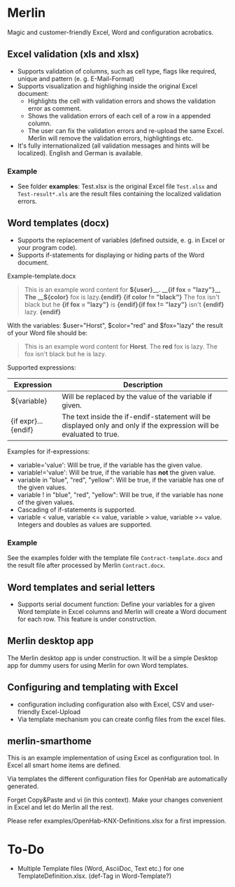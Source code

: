 # Merlin
Magic and customer-friendly Excel, Word and configuration acrobatics.

## Excel validation (xls and xlsx)
* Supports validation of columns, such as cell type, flags like required, unique and pattern (e. g. E-Mail-Format)
* Supports visualization and highlighing inside the original Excel document:
  * Highlights the cell with validation errors and shows the validation error as comment.
  * Shows the validation errors of each cell of a row in a appended column.
  * The user can fix the validation errors and re-upload the same Excel. Merlin will remove the validation errors, highlightings etc.
* It's fully internationalized (all validation messages and hints will be localized). English and German is available.

### Example
* See folder __examples__: Test.xlsx is the original Excel file ```Test.xlsx``` and ```Test-result*.xls``` are the result files containing the localized validation errors.

## Word templates (docx) 
* Supports the replacement of variables (defined outside, e. g. in Excel or your program code).
* Supports if-statements for displaying or hiding parts of the Word document.

Example-template.docx
> This is an example word content for __${user}__.
> __{if fox = "lazy"}__ The __${color}__ fox is lazy.__{endif}__
> __{if color != "black"}__ The fox isn't black but he __{if fox = "lazy"}__ is __{endif}{if fox != "lazy"}__ isn't __{endif}__ lazy.
> __{endif}__

With the variables: $user="Horst", $color="red" and $fox="lazy" the result of your Word file should be:
> This is an example word content for __Horst__.
> The __red__ fox is lazy.
> The fox isn't black but he is lazy.

Supported expressions:

| Expression | Description |
|------------|-------------|
|${variable}|Will be replaced by the value of the variable if given.|
|{if expr}...{endif}|The text inside the if-endif-statement will be displayed only and only if the expression will be evaluated to true.

Examples for if-expressions:
* variable='value': Will be true, if the variable has the given value.
* variable!='value': Will be true, if the variable has __not__ the given value.
* variable in "blue", "red", "yellow": Will be true, if the variable has one of the given values.
* variable ! in "blue", "red", "yellow": Will be true, if the variable has none of the given values.
* Cascading of if-statements is supported.
* variable < value, variable <= value, variable > value, variable >= value. Integers and doubles as values are supported.

### Example
See the examples folder with the template file ```Contract-template.docx``` and the result file after processed by Merlin ```Contract.docx```.

## Word templates and serial letters
* Supports serial document function: Define your variables for a given Word template in Excel columns and
Merlin will create a Word document for each row.
This feature is under construction.

## Merlin desktop app
The Merlin desktop app is under construction. It will be a simple Desktop app for dummy users for
using Merlin for own Word templates.

## Configuring and templating with Excel
* configuration including configuration also with Excel, CSV and user-friendly Excel-Upload
* Via template mechanism you can create config files from the excel files.

## merlin-smarthome
This is an example implementation of using Excel as configuration tool. In Excel all smart home items are defined.

Via templates the different configuration files for OpenHab are automatically generated.

Forget Copy&Paste and vi (in this context). Make your changes convenient in Excel and let do Merlin all the rest.

Please refer examples/OpenHab-KNX-Definitions.xlsx for a first impression.

# To-Do
* Multiple Template files (Word, AsciiDoc, Text etc.) for one TemplateDefinition.xlsx. (def-Tag in Word-Template?)
